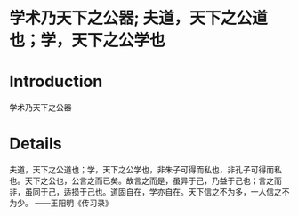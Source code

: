 # 学术乃天下之公器; 夫道，天下之公道也；学，天下之公学也

# Introduction #

学术乃天下之公器


# Details #

夫道，天下之公道也；学，天下之公学也，非朱子可得而私也，非孔子可得而私也。天下之公也，公言之而已矣。故言之而是，虽异于己，乃益于己也；言之而非，虽同于己，适损于己也。道固自在，学亦自在。天下信之不为多，一人信之不为少。    ——王阳明《传习录》